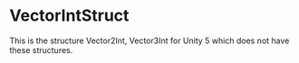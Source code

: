 # VectorIntStruct
This is the structure Vector2Int, Vector3Int for Unity 5 which does not have these structures.
